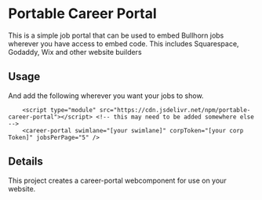 # Portable Career Portal

This is a simple job portal that can be used to embed Bullhorn jobs wherever you have access to embed code.  This includes Squarespace, Godaddy, Wix and other website builders

## Usage

And add the following wherever you want your jobs to show.
```
    <script type="module" src="https://cdn.jsdelivr.net/npm/portable-career-portal"></script> <!-- this may need to be added somewhere else -->
    <career-portal swimlane="[your swimlane]" corpToken="[your corp Token]" jobsPerPage="5" />
```

## Details
This project creates a career-portal webcomponent for use on your website.